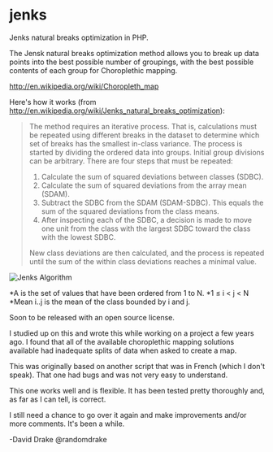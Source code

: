 jenks
=====

Jenks natural breaks optimization in PHP.

The Jensk natural breaks optimization method allows you to break up data points into the best possible number of groupings, with the best possible contents of each group for Choroplethic mapping. 

http://en.wikipedia.org/wiki/Choropleth_map

Here's how it works (from http://en.wikipedia.org/wiki/Jenks_natural_breaks_optimization):

>The method requires an iterative process. That is, calculations must be repeated using different breaks in the dataset to determine which set of breaks has the smallest in-class variance. The process is started by dividing the ordered data into groups. Initial group divisions can be arbitrary. There are four steps that must be repeated:
>
>1. Calculate the sum of squared deviations between classes (SDBC).
>2. Calculate the sum of squared deviations from the array mean (SDAM).
>3. Subtract the SDBC from the SDAM (SDAM-SDBC). This equals the sum of the squared deviations from the class means.
>4. After inspecting each of the SDBC, a decision is made to move one unit from the class with the largest SDBC toward the class with the lowest SDBC.
>
>New class deviations are then calculated, and the process is repeated until the sum of the within class deviations reaches a minimal value.

![Jenks Algorithm](http://randomdrake.com/jenks.gif "Source - http://www.biomedware.com/files/documentation/spacestat/interface/map/classify/About_natural_breaks.htm")

*A is the set of values that have been ordered from 1 to N.
*1 ≤ i < j < N
*Mean i..j is the mean of the class bounded by i and j.

Soon to be released with an open source license.


I studied up on this and wrote this while working on a project a few years ago. I found that all of the available choroplethic mapping solutions available had inadequate splits of data when asked to create a map.

This was originally based on another script that was in French (which I don't speak). That one had bugs and was not very easy to understand.

This one works well and is flexible. It has been tested pretty thoroughly and, as far as I can tell, is correct.

I still need a chance to go over it again and make improvements and/or more comments. It's been a while.

-David Drake @randomdrake